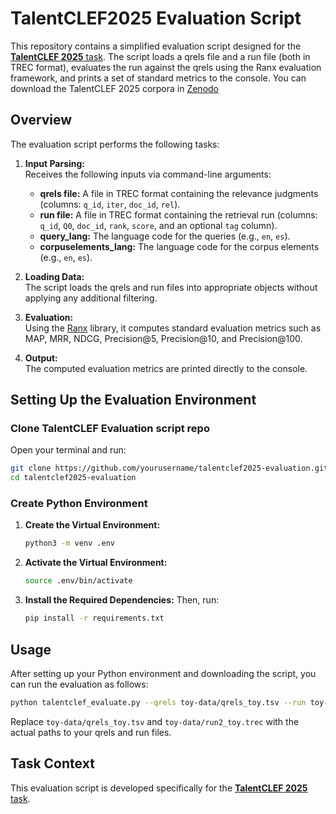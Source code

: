 # TalentCLEF2025 Evaluation Script

This repository contains a simplified evaluation script designed for the [**TalentCLEF 2025** task](https://talentclef.github.io/talentclef/docs/talentclef-2025/task-summary/). The script loads a qrels file and a run file (both in TREC format), evaluates the run against the qrels using the Ranx evaluation framework, and prints a set of standard metrics to the console. You can download the TalentCLEF 2025 corpora in [Zenodo](https://doi.org/10.5281/zenodo.14002665)

## Overview

The evaluation script performs the following tasks:

1. **Input Parsing:**  
   Receives the following inputs via command-line arguments:
   - **qrels file:** A file in TREC format containing the relevance judgments (columns: `q_id`, `iter`, `doc_id`, `rel`).
   - **run file:** A file in TREC format containing the retrieval run (columns: `q_id`, `Q0`, `doc_id`, `rank`, `score`, and an optional `tag` column).
   - **query_lang:** The language code for the queries (e.g., `en`, `es`).
   - **corpuselements_lang:** The language code for the corpus elements (e.g., `en`, `es`).

2. **Loading Data:**  
   The script loads the qrels and run files into appropriate objects without applying any additional filtering.

3. **Evaluation:**  
   Using the [Ranx](https://github.com/RunEval/ranx) library, it computes standard evaluation metrics such as MAP, MRR, NDCG, Precision@5, Precision@10, and Precision@100.

4. **Output:**  
   The computed evaluation metrics are printed directly to the console.

## Setting Up the Evaluation Environment

### Clone TalentCLEF Evaluation script repo
   Open your terminal and run:
   ```bash
   git clone https://github.com/yourusername/talentclef2025-evaluation.git
   cd talentclef2025-evaluation
   ```

### Create Python Environment

1. **Create the Virtual Environment:**
     ```bash
     python3 -m venv .env
     ```

2. **Activate the Virtual Environment:**
     ```bash
     source .env/bin/activate
     ```
3. **Install the Required Dependencies:**
   Then, run:
   ```bash
   pip install -r requirements.txt
   ```

## Usage

After setting up your Python environment and downloading the script, you can run the evaluation as follows:

```bash
python talentclef_evaluate.py --qrels toy-data/qrels_toy.tsv --run toy-data/run2_toy.trec
```

Replace `toy-data/qrels_toy.tsv` and `toy-data/run2_toy.trec` with the actual paths to your qrels and run files. 

## Task Context

This evaluation script is developed specifically for the [**TalentCLEF 2025** task](https://talentclef.github.io/talentclef/docs/talentclef-2025/task-summary/).
